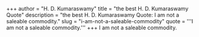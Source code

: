 +++
author = "H. D. Kumaraswamy"
title = "the best H. D. Kumaraswamy Quote"
description = "the best H. D. Kumaraswamy Quote: I am not a saleable commodity."
slug = "i-am-not-a-saleable-commodity"
quote = '''I am not a saleable commodity.'''
+++
I am not a saleable commodity.
